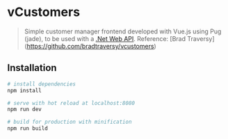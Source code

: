 # vCustomers

> Simple customer manager frontend developed with Vue.js using Pug (jade), to be used with a [.Net Web API]().
> Reference: [Brad Traversy] (https://github.com/bradtraversy/vcustomers)

## Installation

``` bash
# install dependencies
npm install

# serve with hot reload at localhost:8080
npm run dev

# build for production with minification
npm run build
```

